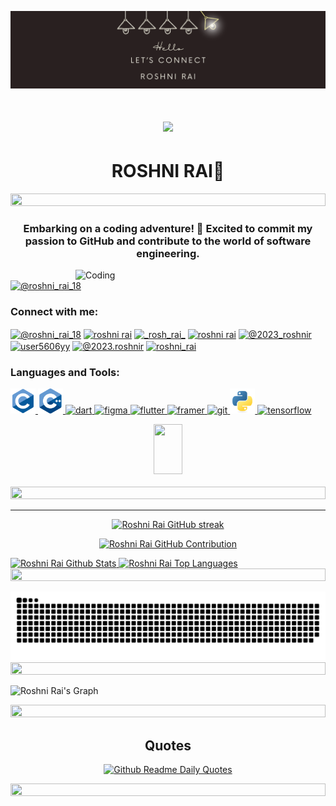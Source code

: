 ![logo](https://github.com/rairoshni2005/rairoshni2005/blob/main/banner.png)

<h1 align="center">
    <img src="https://readme-typing-svg.herokuapp.com/?font=Righteous&size=35&center=true&vCenter=true&width=500&height=70&duration=5000&lines=Welcome+to+my+GitHub!;" />
</h1>



<h1 align="center"> ROSHNI RAI🌟</h1>

 </div>
<img src="https://i.imgur.com/dBaSKWF.gif" height="20" width="100%">


<h3 align="center">Embarking on a coding adventure! 🚀 Excited to commit my passion to GitHub and contribute to the world of software engineering.</h3>

<img align="right" alt="Coding" width="400" src="https://media.tenor.com/rePDfDWO3XoAAAAd/hacking.gif">

<p align="left"> <a href="https://twitter.com/@roshni_rai_18" target="blank"><img src="https://img.shields.io/twitter/follow/@roshni_rai_18?logo=twitter&style=for-the-badge" alt="@roshni_rai_18" /></a> </p>

<h3 align="left">Connect with me:</h3>
<p align="left">
<a href="https://twitter.com/@roshni_rai_18" target="blank"><img align="center" src="https://raw.githubusercontent.com/rahuldkjain/github-profile-readme-generator/master/src/images/icons/Social/twitter.svg" alt="@roshni_rai_18" height="30" width="40" /></a>
<a href="https://linkedin.com/in/roshni rai" target="blank"><img align="center" src="https://raw.githubusercontent.com/rahuldkjain/github-profile-readme-generator/master/src/images/icons/Social/linked-in-alt.svg" alt="roshni rai" height="30" width="40" /></a>
<a href="https://instagram.com/_rosh_rai_" target="blank"><img align="center" src="https://raw.githubusercontent.com/rahuldkjain/github-profile-readme-generator/master/src/images/icons/Social/instagram.svg" alt="_rosh_rai_" height="30" width="40" /></a>
<a href="https://www.youtube.com/c/roshni rai" target="blank"><img align="center" src="https://raw.githubusercontent.com/rahuldkjain/github-profile-readme-generator/master/src/images/icons/Social/youtube.svg" alt="roshni rai" height="30" width="40" /></a>
<a href="https://www.hackerrank.com/@2023_roshnir" target="blank"><img align="center" src="https://raw.githubusercontent.com/rahuldkjain/github-profile-readme-generator/master/src/images/icons/Social/hackerrank.svg" alt="@2023_roshnir" height="30" width="40" /></a>
<a href="https://www.leetcode.com/user5606yy" target="blank"><img align="center" src="https://raw.githubusercontent.com/rahuldkjain/github-profile-readme-generator/master/src/images/icons/Social/leet-code.svg" alt="user5606yy" height="30" width="40" /></a>
<a href="https://www.hackerearth.com/@2023.roshnir" target="blank"><img align="center" src="https://raw.githubusercontent.com/rahuldkjain/github-profile-readme-generator/master/src/images/icons/Social/hackerearth.svg" alt="@2023.roshnir" height="30" width="40" /></a>
<a href="https://discord.gg/roshni_rai" target="blank"><img align="center" src="https://raw.githubusercontent.com/rahuldkjain/github-profile-readme-generator/master/src/images/icons/Social/discord.svg" alt="roshni_rai" height="30" width="40" /></a>
</p>

<h3 align="left">Languages and Tools:</h3>
<p align="left"> <a href="https://www.cprogramming.com/" target="_blank" rel="noreferrer"> <img src="https://raw.githubusercontent.com/devicons/devicon/master/icons/c/c-original.svg" alt="c" width="40" height="40"/> </a> <a href="https://www.w3schools.com/cpp/" target="_blank" rel="noreferrer"> <img src="https://raw.githubusercontent.com/devicons/devicon/master/icons/cplusplus/cplusplus-original.svg" alt="cplusplus" width="40" height="40"/> </a> <a href="https://dart.dev" target="_blank" rel="noreferrer"> <img src="https://www.vectorlogo.zone/logos/dartlang/dartlang-icon.svg" alt="dart" width="40" height="40"/> </a> <a href="https://www.figma.com/" target="_blank" rel="noreferrer"> <img src="https://www.vectorlogo.zone/logos/figma/figma-icon.svg" alt="figma" width="40" height="40"/> </a> <a href="https://flutter.dev" target="_blank" rel="noreferrer"> <img src="https://www.vectorlogo.zone/logos/flutterio/flutterio-icon.svg" alt="flutter" width="40" height="40"/> </a> <a href="https://www.framer.com/" target="_blank" rel="noreferrer"> <img src="https://www.vectorlogo.zone/logos/framer/framer-icon.svg" alt="framer" width="40" height="40"/> </a> <a href="https://git-scm.com/" target="_blank" rel="noreferrer"> <img src="https://www.vectorlogo.zone/logos/git-scm/git-scm-icon.svg" alt="git" width="40" height="40"/> </a> <a href="https://www.python.org" target="_blank" rel="noreferrer"> <img src="https://raw.githubusercontent.com/devicons/devicon/master/icons/python/python-original.svg" alt="python" width="40" height="40"/> </a> <a href="https://www.tensorflow.org" target="_blank" rel="noreferrer"> <img src="https://www.vectorlogo.zone/logos/tensorflow/tensorflow-icon.svg" alt="tensorflow" width="40" height="40"/> </a> </p>





   <div align="center">
    <div align="center">
  <img src="https://metasocial.ae/wp-content/uploads/2022/11/lineartwebsite.gif" height="80" width="30%">
</div>
   <br>



   

 </div>
<img src="https://i.imgur.com/dBaSKWF.gif" height="20" width="100%">

<br/>
<hr/>

<p align="center">
  <a href="https://github.com/rairoshni2005">
    <img src="https://github-readme-streak-stats.herokuapp.com/?user=rairoshni2005&theme=radical&border=7F3FBF&background=0D1117" alt="Roshni Rai GitHub streak"/>
  </a>
</p>

<p align="center">
  <a href="https://github.com/rairoshni2005">
    <img src="https://github-profile-summary-cards.vercel.app/api/cards/profile-details?username=rairoshni2005&theme=radical" alt="Roshni Rai GitHub Contribution"/>
  </a>
</p>

<a> 
  <a href="https://github.com/rairoshni2005">
    <img alt="Roshni Rai Github Stats" src="https://denvercoder1-github-readme-stats.vercel.app/api?username=rairoshni2005&show_icons=true&count_private=true&theme=react&border_color=7F3FBF&bg_color=0D1117&title_color=F85D7F&icon_color=F8D866" height="192px" width="49.5%"/>
  </a>
  <a href="https://github.com/rairoshni2005">
    <img alt="Roshni Rai Top Languages" src="https://denvercoder1-github-readme-stats.vercel.app/api/top-langs/?username=rairoshni2005&langs_count=8&layout=compact&theme=react&border_color=7F3FBF&bg_color=0D1117&title_color=F85D7F&icon_color=F8D866" height="192px" width="49.5%"/>
  </a>
  <br/>
</a>


 </div>
<img src="https://i.imgur.com/dBaSKWF.gif" height="20" width="100%">



<br>
<p align="center">
  <img alt="snake eating my contributions" src="https://raw.githubusercontent.com/salesp07/salesp07/output/github-contribution-grid-snake.svg" />

 </div>
<img src="https://i.imgur.com/dBaSKWF.gif" height="20" width="100%">

![Roshni Rai's Graph](https://github-readme-activity-graph.vercel.app/graph?username=rairoshni2005&custom_title=Roshni%20Rai's%20GitHub%20Activity%20Graph&bg_color=0D1117&color=7F3FBF&line=7F3FBF&point=7F3FBF&area_color=FFFFFF&title_color=FFFFFF&area=true)


 </div>
<img src="https://i.imgur.com/dBaSKWF.gif" height="20" width="100%">


<div align="center">
  <h2> Quotes </h2>

<div align="center">
    
</p>


[![Github Readme Daily Quotes](https://readme-daily-quotes.vercel.app/api?theme=vue)](https://github.com/cheehwatang/github-readme-daily-quotes)



 </div>
<img src="https://i.imgur.com/dBaSKWF.gif" height="20" width="100%">
